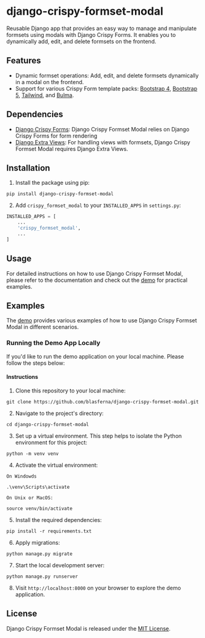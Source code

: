# django-crispy-formset-modal

Reusable Django app that provides an easy way to manage and manipulate formsets using modals with Django Crispy Forms. It enables you to dynamically add, edit, and delete formsets on the frontend.

## Features

* Dynamic formset operations: Add, edit, and delete formsets dynamically in a modal on the frontend.
* Support for various Crispy Form template packs: [Bootstrap 4](https://github.com/django-crispy-forms/crispy-bootstrap4), [Bootstrap 5](https://github.com/django-crispy-forms/crispy-bootstrap5), [Tailwind](https://github.com/django-crispy-forms/crispy-tailwind), and [Bulma](https://github.com/ckrybus/crispy-bulma).

## Dependencies

* [Django Crispy Forms](https://github.com/django-crispy-forms/django-crispy-forms): Django Crispy Formset Modal relies on Django Crispy Forms for form rendering
* [Django Extra Views](https://github.com/AndrewIngram/django-extra-views): For handling views with formsets, Django Crispy Formset Modal requires Django Extra Views.

## Installation

1. Install the package using pip:

```
pip install django-crispy-formset-modal
```

2. Add `crispy_formset_modal` to your `INSTALLED_APPS` in `settings.py`:

```python
INSTALLED_APPS = [
    ...
    'crispy_formset_modal',
    ...
]
```

## Usage

For detailed instructions on how to use Django Crispy Formset Modal, please refer to the documentation and check out the [demo](https://django-crispy-formset-modal.fly.dev/) for practical examples.

## Examples

The [demo](https://django-crispy-formset-modal.fly.dev/) provides various examples of how to use Django Crispy Formset Modal in different scenarios.

### Running the Demo App Locally

If you'd like to run the demo application on your local machine. Please follow the steps below:

#### Instructions


1. Clone this repository to your local machine:

```
git clone https://github.com/blasferna/django-crispy-formset-modal.git
```

2. Navigate to the project's directory:

```
cd django-crispy-formset-modal
```

3. Set up a virtual environment. This step helps to isolate the Python environment for this project:

```
python -m venv venv
```

4. Activate the virtual environment:

`On Windowds`

```
.\venv\Scripts\activate
```

`On Unix or MacOS:`

```
source venv/bin/activate
```

5. Install the required dependencies:

```
pip install -r requirements.txt
```

6. Apply migrations:

```
python manage.py migrate
```

7. Start the local development server:

```
python manage.py runserver
```

8. Visit `http://localhost:8000` on your browser to explore the demo application.


## License

Django Crispy Formset Modal is released under the [MIT License](https://github.com/blasferna/django-crispy-formset-modal/blob/main/LICENSE).


